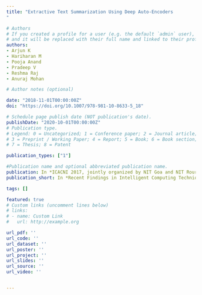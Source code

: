 ```yaml
---
title: "Extractive Text Summarization Using Deep Auto-Encoders
"

# Authors
# If you created a profile for a user (e.g. the default `admin` user), write the username (folder name) here 
# and it will be replaced with their full name and linked to their profile.
authors:
- Arjun K
- Hariharan M
- Pooja Anand
- Pradeep V
- Reshma Raj
- Anuraj Mohan

# Author notes (optional)

date: "2018-11-01T00:00:00Z"
doi: "https://doi.org/10.1007/978-981-10-8633-5_18"

# Schedule page publish date (NOT publication's date).
publishDate: "2020-10-01T00:00:00Z"
# Publication type.
# Legend: 0 = Uncategorized; 1 = Conference paper; 2 = Journal article;
# 3 = Preprint / Working Paper; 4 = Report; 5 = Book; 6 = Book section;
# 7 = Thesis; 8 = Patent

publication_types: ["1"]

#Publication name and optional abbreviated publication name.
publication: In *ICACNI 2017, jointly organized by NIT Goa and NIT Rourkela, India*
publication_short: In *Recent Findings in Intelligent Computing Techniques, Advances in Intelligent Systems and Computing(AISC), Springer*

tags: []

featured: true
# Custom links (uncomment lines below)
# links:
# - name: Custom Link
#   url: http://example.org

url_pdf: ''
url_code: ''
url_dataset: ''
url_poster: ''
url_project: ''
url_slides: ''
url_source: ''
url_video: ''


---
```


